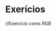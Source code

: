 # Exerícios
//Exercicio cores RGB
<!DOCTYPE html>
<html>
<head>
	<script type="application/javascript">
	function init()
	{
		var canvas = document.getElementById("canvas");
		if (canvas.getContext)
		{
			var ctx = canvas.getContext("2d");
			// Especifica uma cor em RGB
			ctx.fillStyle = "rgb(200, 0, 0 )" ;
			ctx.fillRect(300, 40, 100, 50);
		}

	}	
	</script>
</head>
<body onload="init();">
	<canvas id="canvas" width="500"> height="500"></canvas><br>

</body>
</html>
